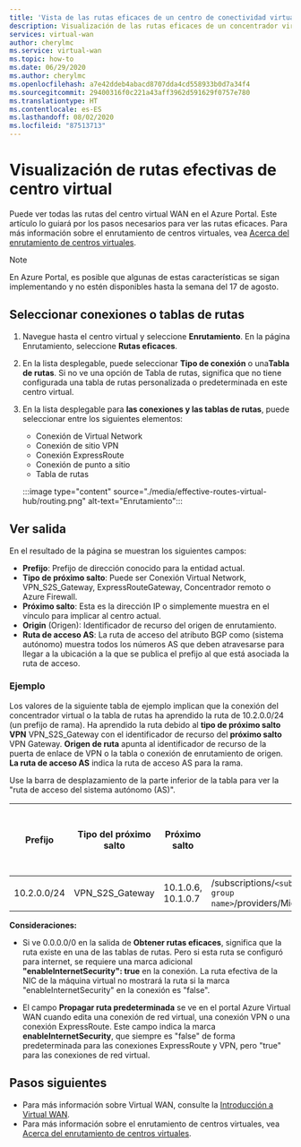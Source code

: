 ```yaml
---
title: 'Vista de las rutas eficaces de un centro de conectividad virtual: Azure Virtual WAN | Microsoft Docs'
description: Visualización de las rutas eficaces de un concentrador virtual en Azure Virtual WAN
services: virtual-wan
author: cherylmc
ms.service: virtual-wan
ms.topic: how-to
ms.date: 06/29/2020
ms.author: cherylmc
ms.openlocfilehash: a7e42ddeb4abacd8707dda4cd558933b0d7a34f4
ms.sourcegitcommit: 29400316f0c221a43aff3962d591629f0757e780
ms.translationtype: HT
ms.contentlocale: es-ES
ms.lasthandoff: 08/02/2020
ms.locfileid: "87513713"
---
```

# <a name="view-virtual-hub-effective-routes"></a>Visualización de rutas efectivas de centro virtual

Puede ver todas las rutas del centro virtual WAN en el Azure Portal. Este artículo lo guiará por los pasos necesarios para ver las rutas eficaces. Para más información sobre el enrutamiento de centros virtuales, vea [Acerca del enrutamiento de centros virtuales](about-virtual-hub-routing.md).

> [!NOTE]
> En Azure Portal, es posible que algunas de estas características se sigan implementando y no estén disponibles hasta la semana del 17 de agosto. 
>

## <a name="select-connections-or-route-tables"></a><a name="routing"></a>Seleccionar conexiones o tablas de rutas

1. Navegue hasta el centro virtual y seleccione **Enrutamiento**. En la página Enrutamiento, seleccione **Rutas eficaces**.
1. En la lista desplegable, puede seleccionar **Tipo de conexión** o una**Tabla de rutas**. Si no ve una opción de Tabla de rutas, significa que no tiene configurada una tabla de rutas personalizada o predeterminada en este centro virtual.
1. En la lista desplegable para **las conexiones y las tablas de rutas**, puede seleccionar entre los siguientes elementos:

   * Conexión de Virtual Network
   * Conexión de sitio VPN
   * Conexión ExpressRoute
   * Conexión de punto a sitio
   * Tabla de rutas

   :::image type="content" source="./media/effective-routes-virtual-hub/routing.png" alt-text="Enrutamiento":::

## <a name="view-output"></a><a name="output"></a>Ver salida

En el resultado de la página se muestran los siguientes campos:

* **Prefijo**: Prefijo de dirección conocido para la entidad actual.
* **Tipo de próximo salto**: Puede ser Conexión Virtual Network, VPN_S2S_Gateway, ExpressRouteGateway, Concentrador remoto o Azure Firewall.
* **Próximo salto**: Esta es la dirección IP o simplemente muestra en el vínculo para implicar al centro actual.
* **Origin** (Origen): Identificador de recurso del origen de enrutamiento.
* **Ruta de acceso AS**: La ruta de acceso del atributo BGP como (sistema autónomo) muestra todos los números AS que deben atravesarse para llegar a la ubicación a la que se publica el prefijo al que está asociada la ruta de acceso.

### <a name="example"></a><a name="example"></a>Ejemplo

Los valores de la siguiente tabla de ejemplo implican que la conexión del concentrador virtual o la tabla de rutas ha aprendido la ruta de 10.2.0.0/24 (un prefijo de rama). Ha aprendido la ruta debido al **tipo de próximo salto VPN** VPN_S2S_Gateway con el identificador de recurso del **próximo salto** VPN Gateway. **Origen de ruta** apunta al identificador de recurso de la puerta de enlace de VPN o la tabla o conexión de enrutamiento de origen. **La ruta de acceso AS** indica la ruta de acceso AS para la rama.

Use la barra de desplazamiento de la parte inferior de la tabla para ver la "ruta de acceso del sistema autónomo (AS)".

| **Prefijo** |  **Tipo del próximo salto** | **Próximo salto** |  **Origen de la ruta** |**Ruta de acceso del sistema autónomo (AS)** |
| ---        | ---                | ---          | ---               | ---         |
| 10.2.0.0/24| VPN_S2S_Gateway |10.1.0.6, 10.1.0.7|/subscriptions/`<sub id>`/resourceGroups/`<resource group name>`/providers/Microsoft.Network/vpnGateways/vpngw| 20 000|

**Consideraciones:**

* Si ve 0.0.0.0/0 en la salida de **Obtener rutas eficaces**, significa que la ruta existe en una de las tablas de rutas. Pero si esta ruta se configuró para internet, se requiere una marca adicional **"enableInternetSecurity": true** en la conexión. La ruta efectiva de la NIC de la máquina virtual no mostrará la ruta si la marca "enableInternetSecurity" en la conexión es "false".

* El campo **Propagar ruta predeterminada** se ve en el portal Azure Virtual WAN cuando edita una conexión de red virtual, una conexión VPN o una conexión ExpressRoute. Este campo indica la marca **enableInternetSecurity**, que siempre es "false" de forma predeterminada para las conexiones ExpressRoute y VPN, pero "true" para las conexiones de red virtual.

## <a name="next-steps"></a>Pasos siguientes

* Para más información sobre Virtual WAN, consulte la [Introducción a Virtual WAN](virtual-wan-about.md).
* Para más información sobre el enrutamiento de centros virtuales, vea [Acerca del enrutamiento de centros virtuales](about-virtual-hub-routing.md).
